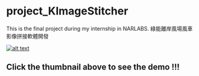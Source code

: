 # project_KImageStitcher

This is the final project during my internship in NARLABS.
綠能離岸風場風車影像拼接軟體開發

[![alt text](https://user-images.githubusercontent.com/56266480/133725142-d23aafc6-4eae-4b30-a44f-827f47924fc6.png "title")](https://youtu.be/T7IbXWcYvMU)
## Click the thumbnail above to see the demo !!!



